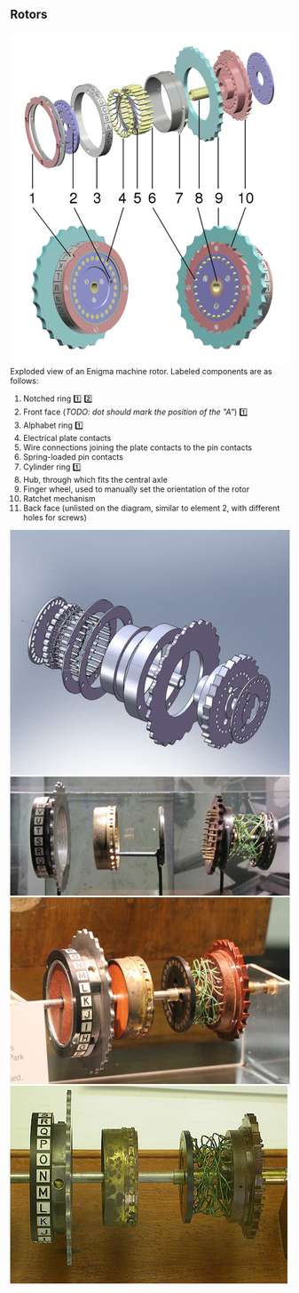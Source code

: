 ## Rotors

![rotors](../../imgs/rotors-model.png)
Exploded view of an Enigma machine rotor. Labeled components are as follows:
 1. Notched ring [:one:](stl/1a_notched_ring.stl) [:two:](stl/1b_notched_ring.stl)
 2. Front face (_TODO: dot should mark the position of the "A"_) [:one:](stl/2_front_face.stl)
 3. Alphabet ring [:one:](stl/3_alphabet_ring.stl)
 4. Electrical plate contacts
 5. Wire connections joining the plate contacts to the pin contacts
 6. Spring-loaded pin contacts
 7. Cylinder ring [:one:](stl/7_cylinder.stl)
 8. Hub, through which fits the central axle
 9. Finger wheel, used to manually set the orientation of the rotor
 10. Ratchet mechanism
 11. Back face (unlisted on the diagram, similar to element 2, with different holes for screws)

 ![rotors](../../imgs/rotor-2.jpg)
 ![rotors](../../imgs/rotor-1.jpg)
 ![rotors](../../imgs/rotor-3.jpg)
 ![rotors](../../imgs/rotor-4.jpg)
